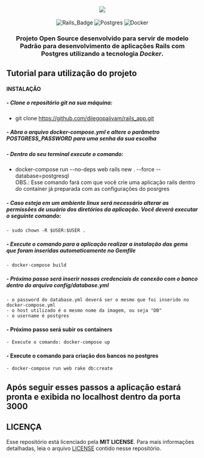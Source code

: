 <h2 align=center>
<img src="https://miro.medium.com/max/1400/1*_uQ2O1kMA6DBI3_nNOBVOA.png" />
</h2>

<div align="center">

![Rails_Badge][rails] ![Postgres](https://img.shields.io/badge/postgres-%23316192.svg?style=for-the-badge&logo=postgresql&logoColor=white) ![Docker](https://img.shields.io/badge/docker-%230db7ed.svg?style=for-the-badge&logo=docker&logoColor=white)

</div>

<h3 align="center">

Projeto **Open Source** desenvolvido para servir de modelo Padrão para desenvolvimento de aplicações **Rails** com **Postgres** utilizando a tecnologia ***Docker***.

</h3>

## **Tutorial para utilização do projeto**


#### **INSTALAÇÃO** 

#####  - **Clone o repositório git na sua máquina:**
  - git clone https://github.com/diiegopaiivam/rails_app.git
#####  - **Abra o arquivo docker-compose.yml e altere o parâmetro POSTGRESS_PASSWORD para uma senha da sua escolha**
#####  - **Dentro do seu terminal execute o comando:**
  - docker-compose run --no-deps web rails new . --force --database=postgresql <br/>
  OBS.: Esse comando fará com que você crie uma aplicação rails dentro do container já preparada com as configurações do posrgres
##### - **Caso esteja em um ambiente linux será necessário alterar as permissões de usuário dos diretórios da aplicação. Você deverá executar o seguinte comando:**
    - sudo chown -R $USER:$USER .
##### - **Execute o comando para a aplicação realizar a instalação das gems que foram inseridas automaticamente no Gemfile**
    - docker-compose build
##### - **Próximo passo será inserir nossas credenciais de conexão com o banco dentro do arquivo config/database.yml**
    - o password do database.yml deverá ser o mesmo que foi inserido no docker-compose.yml
    - o host utilizado é o mesmo nome da imagem, ou seja "DB" 
    - o username é postgres
#### - **Próximo passo será subir os containers**
    - Execute o comando: docker-compose up
#### - **Execute o comando para criação dos bancos no postgres**
    - docker-compose run web rake db:create


## **Após seguir esses passos a aplicação estará pronta e exibida no localhost dentro da porta 3000**

## **LICENÇA**

Esse repositório está licenciado pela **MIT LICENSE**. Para mais informações detalhadas, leia o arquivo [LICENSE](./LICENSE) contido nesse repositório. 



<!-- Website Links -->

[rocketseat_site]: https://rocketseat.com.br/

<!-- Badges -->

[github_issues_badge]: https://img.shields.io/github/issues/x0n4d0/ecoleta?color=green

[repository_license_badge]: https://img.shields.io/github/license/x0n4d0/ecoleta

[rails]: https://img.shields.io/badge/rails-%23CC0000.svg?style=for-the-badge&logo=ruby-on-rails&logoColor=white

[npm_version_badge]: https://img.shields.io/badge/npm-6.14.4-red

[web_react_badge]: https://img.shields.io/badge/web-react-blue

[mobile_react-native_badge]: https://img.shields.io/badge/mobile-react%20native-blueviolet

[server_nodejs_badge]: https://img.shields.io/badge/server-nodejs-important

<!-- Techs -->

[react]: https://reactjs.org/

[typescript]: https://www.typescriptlang.org/

[node]: https://nodejs.org/en/

[leaflet]: https://react-leaflet.js.org/en/

[ibge_api]: https://servicodados.ibge.gov.br/api/docs/localidades?versao=1

[ibge_api_ufs]: https://servicodados.ibge.gov.br/api/docs/localidades?versao=1#api-UFs-estadosGet

[ibge_api_municipios]: https://servicodados.ibge.gov.br/api/docs/localidades?versao=1#api-Municipios-estadosUFMunicipiosGet

[vscode]: https://code.visualstudio.com/

[react_native]: http://www.reactnative.com/

[stackedit]: https://stackedit.io

[vscode_sqlite_extension]: https://marketplace.visualstudio.com/items?itemName=alexcvzz.vscode-sqlite

[markdown_emoji]: https://gist.github.com/rxaviers/7360908

[commitlint]: https://github.com/conventional-changelog/commitlint

[express]: https://expressjs.com/

[cors]: https://expressjs.com/en/resources/middleware/cors.html

[knex]: http://knexjs.org/

[sqlite3]: https://github.com/mapbox/node-sqlite3

[tsnode]: https://github.com/TypeStrong/ts-node

[feather_icons]: https://feathericons.com/

[insomnia]: https://insomnia.rest/

[react_leaflet]: https://react-leaflet.js.org/

[react_router_dom]: https://github.com/ReactTraining/react-router/tree/master/packages/react-router-dom

[react_icons]: https://react-icons.github.io/react-icons/

[axios]: https://github.com/axios/axios
